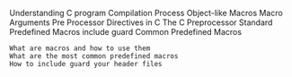 Understanding C program Compilation Process
    Object-like Macros
    Macro Arguments
    Pre Processor Directives in C
    The C Preprocessor
    Standard Predefined Macros
    include guard
    Common Predefined Macros

    What are macros and how to use them
    What are the most common predefined macros
    How to include guard your header files

